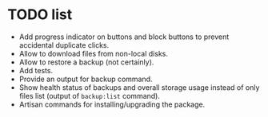 # TODO list

- Add progress indicator on buttons and block buttons to prevent accidental duplicate clicks.
- Allow to download files from non-local disks.
- Allow to restore a backup (not certainly).
- Add tests.
- Provide an output for backup command.
- Show health status of backups and overall storage usage instead of only files list (output of `backup:list` command).
- Artisan commands for installing/upgrading the package.